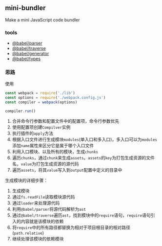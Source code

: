 ## mini-bundler

Make a mini JavaScript code bundler

### tools

* [@babel/parser](https://github.com/jamiebuilds/babel-handbook/blob/master/translations/en/plugin-handbook.md#babel-parser)
* [@babel/traverse](https://github.com/jamiebuilds/babel-handbook/blob/master/translations/en/plugin-handbook.md#toc-babel-traverse)
* [@babel/generator](https://github.com/jamiebuilds/babel-handbook/blob/master/translations/en/plugin-handbook.md#babel-generator)
* [@babel/types](https://github.com/jamiebuilds/babel-handbook/blob/master/translations/en/plugin-handbook.md#toc-babel-types)

### 思路

使用

```javascript
const webpack = require('./lib')
const options = require('./webpack.config.js')
const compiler = webpack(options)

compiler.run()
```

1. 合并命令行参数和配置文件中的配置项，命令行参数优先
2. 使用配置项创建`Compilver`实例
3. 执行插件的`apply`方法
4. 根据入口文件进行生成模块`modules`(单入口和多入口)，多入口可以为`modules`添加`name`属性来区分它是属于哪个入口文件
5. 利用入口模块、以及所有的模块，生成`chunks`
6. 遍历`chunks`，通过`chunk`来生成`assets`。`assets`的`key`为打包生成资源的文件名，`value`为打包生成资源的源代码
7. 遍历`assets`，将其`value`写入到`output`配置中定义的目录中

生成模块的详细步骤：

1. 生成模块
2. 通过`fs.readFile`读取模块源代码
3. 通过`loader`来处理源代码
4. 利用`@babel/parser`将源代码解析为`ast`
5. 通过`@babel/traverse`遍历`ast`，找到模块中的`require`语句，`require`语句引入的内容就是该模块的依赖
6. 将`require`中的所有路径都替换为相对于项目根目录的相对路径(`path.relative`)
7. 继续处理该模块的依赖模块
